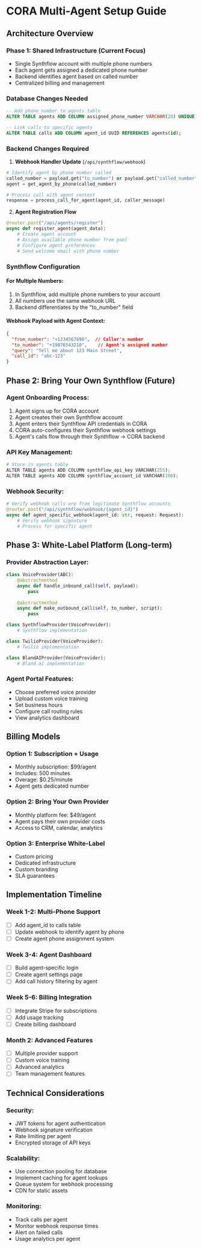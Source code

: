# CORA Multi-Agent Setup Guide

## Architecture Overview

### Phase 1: Shared Infrastructure (Current Focus)
- Single Synthflow account with multiple phone numbers
- Each agent gets assigned a dedicated phone number
- Backend identifies agent based on called number
- Centralized billing and management

### Database Changes Needed

```sql
-- Add phone_number to agents table
ALTER TABLE agents ADD COLUMN assigned_phone_number VARCHAR(20) UNIQUE;

-- Link calls to specific agents
ALTER TABLE calls ADD COLUMN agent_id UUID REFERENCES agents(id);
```

### Backend Changes Required

1. **Webhook Handler Update** (`/api/synthflow/webhook`)
```python
# Identify agent by phone number called
called_number = payload.get("to_number") or payload.get("called_number")
agent = get_agent_by_phone(called_number)

# Process call with agent context
response = process_call_for_agent(agent_id, caller_message)
```

2. **Agent Registration Flow**
```python
@router.post("/api/agents/register")
async def register_agent(agent_data):
    # Create agent account
    # Assign available phone number from pool
    # Configure agent preferences
    # Send welcome email with phone number
```

### Synthflow Configuration

#### For Multiple Numbers:
1. In Synthflow, add multiple phone numbers to your account
2. All numbers use the same webhook URL
3. Backend differentiates by the "to_number" field

#### Webhook Payload with Agent Context:
```json
{
  "from_number": "+1234567890",  // Caller's number
  "to_number": "+19876543210",    // Agent's assigned number
  "query": "Tell me about 123 Main Street",
  "call_id": "abc-123"
}
```

## Phase 2: Bring Your Own Synthflow (Future)

### Agent Onboarding Process:
1. Agent signs up for CORA account
2. Agent creates their own Synthflow account
3. Agent enters their Synthflow API credentials in CORA
4. CORA auto-configures their Synthflow webhook settings
5. Agent's calls flow through their Synthflow → CORA backend

### API Key Management:
```python
# Store in agents table
ALTER TABLE agents ADD COLUMN synthflow_api_key VARCHAR(255);
ALTER TABLE agents ADD COLUMN synthflow_account_id VARCHAR(100);
```

### Webhook Security:
```python
# Verify webhook calls are from legitimate Synthflow accounts
@router.post("/api/synthflow/webhook/{agent_id}")
async def agent_specific_webhook(agent_id: str, request: Request):
    # Verify webhook signature
    # Process for specific agent
```

## Phase 3: White-Label Platform (Long-term)

### Provider Abstraction Layer:
```python
class VoiceProvider(ABC):
    @abstractmethod
    async def handle_inbound_call(self, payload):
        pass
    
    @abstractmethod
    async def make_outbound_call(self, to_number, script):
        pass

class SynthflowProvider(VoiceProvider):
    # Synthflow implementation

class TwilioProvider(VoiceProvider):
    # Twilio implementation

class BlandAIProvider(VoiceProvider):
    # Bland.ai implementation
```

### Agent Portal Features:
- Choose preferred voice provider
- Upload custom voice training
- Set business hours
- Configure call routing rules
- View analytics dashboard

## Billing Models

### Option 1: Subscription + Usage
- Monthly subscription: $99/agent
- Includes: 500 minutes
- Overage: $0.25/minute
- Agent gets dedicated number

### Option 2: Bring Your Own Provider
- Monthly platform fee: $49/agent
- Agent pays their own provider costs
- Access to CRM, calendar, analytics

### Option 3: Enterprise White-Label
- Custom pricing
- Dedicated infrastructure
- Custom branding
- SLA guarantees

## Implementation Timeline

### Week 1-2: Multi-Phone Support
- [ ] Add agent_id to calls table
- [ ] Update webhook to identify agent by phone
- [ ] Create agent phone assignment system

### Week 3-4: Agent Dashboard
- [ ] Build agent-specific login
- [ ] Create agent settings page
- [ ] Add call history filtering by agent

### Week 5-6: Billing Integration
- [ ] Integrate Stripe for subscriptions
- [ ] Add usage tracking
- [ ] Create billing dashboard

### Month 2: Advanced Features
- [ ] Multiple provider support
- [ ] Custom voice training
- [ ] Advanced analytics
- [ ] Team management features

## Technical Considerations

### Security:
- JWT tokens for agent authentication
- Webhook signature verification
- Rate limiting per agent
- Encrypted storage of API keys

### Scalability:
- Use connection pooling for database
- Implement caching for agent lookups
- Queue system for webhook processing
- CDN for static assets

### Monitoring:
- Track calls per agent
- Monitor webhook response times
- Alert on failed calls
- Usage analytics per agent